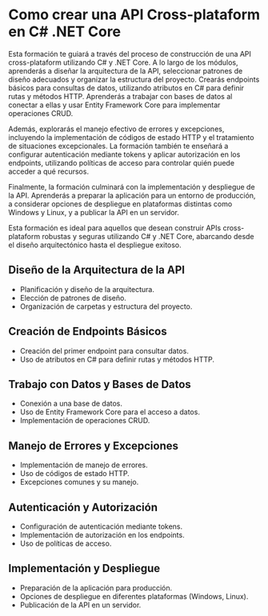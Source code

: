 # Como crear una API Cross-plataform en C# .NET Core
Esta formación te guiará a través del proceso de construcción de una API cross-plataform utilizando C# y .NET Core. A lo largo de los módulos, aprenderás a diseñar la arquitectura de la API, seleccionar patrones de diseño adecuados y organizar la estructura del proyecto. Crearás endpoints básicos para consultas de datos, utilizando atributos en C# para definir rutas y métodos HTTP. Aprenderás a trabajar con bases de datos al conectar a ellas y usar Entity Framework Core para implementar operaciones CRUD.

Además, explorarás el manejo efectivo de errores y excepciones, incluyendo la implementación de códigos de estado HTTP y el tratamiento de situaciones excepcionales. La formación también te enseñará a configurar autenticación mediante tokens y aplicar autorización en los endpoints, utilizando políticas de acceso para controlar quién puede acceder a qué recursos.

Finalmente, la formación culminará con la implementación y despliegue de la API. Aprenderás a preparar la aplicación para un entorno de producción, a considerar opciones de despliegue en plataformas distintas como Windows y Linux, y a publicar la API en un servidor.

Esta formación es ideal para aquellos que desean construir APIs cross-plataform robustas y seguras utilizando C# y .NET Core, abarcando desde el diseño arquitectónico hasta el despliegue exitoso.

## Diseño de la Arquitectura de la API
- Planificación y diseño de la arquitectura.
- Elección de patrones de diseño.
- Organización de carpetas y estructura del proyecto.

## Creación de Endpoints Básicos
- Creación del primer endpoint para consultar datos.
- Uso de atributos en C# para definir rutas y métodos HTTP.

## Trabajo con Datos y Bases de Datos
- Conexión a una base de datos.
- Uso de Entity Framework Core para el acceso a datos.
- Implementación de operaciones CRUD.

## Manejo de Errores y Excepciones
- Implementación de manejo de errores.
- Uso de códigos de estado HTTP.
- Excepciones comunes y su manejo.

## Autenticación y Autorización
- Configuración de autenticación mediante tokens.
- Implementación de autorización en los endpoints.
- Uso de políticas de acceso.

## Implementación y Despliegue
- Preparación de la aplicación para producción.
- Opciones de despliegue en diferentes plataformas (Windows, Linux).
- Publicación de la API en un servidor.
